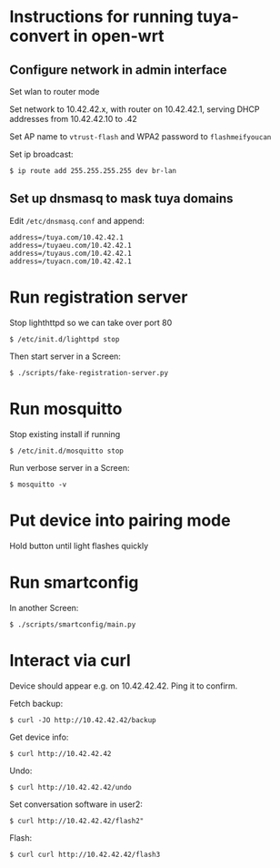 # Instructions for running tuya-convert in open-wrt

## Configure network in admin interface

Set wlan to router mode

Set network to 10.42.42.x, with router on 10.42.42.1, serving DHCP addresses from 10.42.42.10 to .42

Set AP name to `vtrust-flash` and WPA2 password to `flashmeifyoucan`

Set ip broadcast:

```
$ ip route add 255.255.255.255 dev br-lan
```

## Set up dnsmasq to mask tuya domains

Edit `/etc/dnsmasq.conf` and append:

```
address=/tuya.com/10.42.42.1
address=/tuyaeu.com/10.42.42.1
address=/tuyaus.com/10.42.42.1
address=/tuyacn.com/10.42.42.1
```

# Run registration server

Stop lighthttpd so we can take over port 80

```
$ /etc/init.d/lighttpd stop
```

Then start server in a Screen:

```
$ ./scripts/fake-registration-server.py
```


# Run mosquitto

Stop existing install if running

```
$ /etc/init.d/mosquitto stop
```

Run verbose server in a Screen:

```
$ mosquitto -v
```

# Put device into pairing mode

Hold button until light flashes quickly

# Run smartconfig

In another Screen:

```
$ ./scripts/smartconfig/main.py
``` 

# Interact via curl

Device should appear e.g. on 10.42.42.42. Ping it to confirm.

Fetch backup:

```
$ curl -JO http://10.42.42.42/backup
```

Get device info:

```
$ curl http://10.42.42.42
```

Undo:

```
$ curl http://10.42.42.42/undo
```

Set conversation software in user2:

```
$ curl http://10.42.42.42/flash2"
```

Flash:

```
$ curl curl http://10.42.42.42/flash3
```
